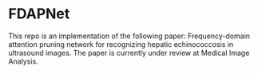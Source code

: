 # FDAPNet
This repo is an implementation of the following paper: Frequency-domain attention pruning network for recognizing hepatic echinococcosis in ultrasound images. The paper is currently under review at Medical Image Analysis.
